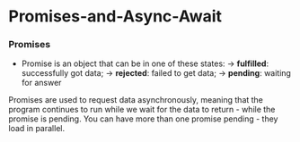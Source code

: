 # Promises-and-Async-Await

### Promises
- Promise is an object that can be in one of these states: 
-> **fulfilled**: successfully got data;
-> **rejected**: failed to get data;
-> **pending**: waiting for answer

Promises are used to request data asynchronously, meaning that the program continues to run while we wait for the data to return - while the promise is pending.
You can have more than one promise pending - they load in parallel.
